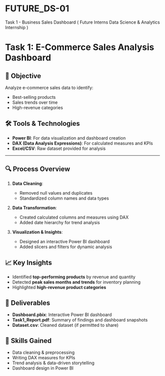 # FUTURE_DS-01
Task 1 - Business Sales Dashboard ( Future Interns Data Science &amp; Analytics Internship )
# Task 1: E-Commerce Sales Analysis Dashboard

## 📌 Objective
Analyze e-commerce sales data to identify:
- Best-selling products
- Sales trends over time
- High-revenue categories


## 🛠️ Tools & Technologies
- **Power BI**: For data visualization and dashboard creation  
- **DAX (Data Analysis Expressions)**: For calculated measures and KPIs  
- **Excel/CSV**: Raw dataset provided for analysis  

---

## 🔍 Process Overview
1. **Data Cleaning**: 
   - Removed null values and duplicates
   - Standardized column names and data types

2. **Data Transformation**: 
   - Created calculated columns and measures using DAX
   - Added date hierarchy for trend analysis

3. **Visualization & Insights**: 
   - Designed an interactive Power BI dashboard
   - Added slicers and filters for dynamic analysis


## 📈 Key Insights
- Identified **top-performing products** by revenue and quantity
- Detected **peak sales months and trends** for inventory planning
- Highlighted **high-revenue product categories**


## 📂 Deliverables
- **Dashboard.pbix**: Interactive Power BI dashboard
- **Task1_Report.pdf**: Summary of findings and dashboard snapshots
- **Dataset.csv**: Cleaned dataset (if permitted to share)


## 🚀 Skills Gained
- Data cleaning & preprocessing  
- Writing DAX measures for KPIs  
- Trend analysis & data-driven storytelling  
- Dashboard design in Power BI  


